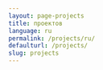 ```yaml
---
layout: page-projects
title: проектов
language: ru
permalink: /projects/ru/
defaulturl: /projects/
slug: projects
---
```

